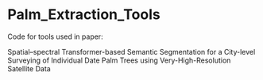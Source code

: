 # Palm_Extraction_Tools
Code for tools used in paper: 

Spatial–spectral Transformer-based Semantic Segmentation for a City-level Surveying of Individual Date Palm Trees using Very-High-Resolution Satellite Data
